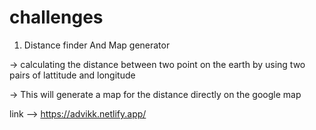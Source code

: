 # challenges

1.  Distance finder And Map generator

-> calculating the distance between two point on the earth by using two pairs of lattitude and longitude

-> This will generate a map for the distance directly on the google map

link --> https://advikk.netlify.app/
